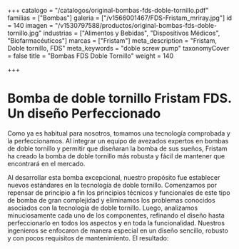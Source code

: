 +++
catalogo = "/catalogos/original-bombas-fds-doble-tornillo.pdf"
familias = ["Bombas"]
galeria = ["/v1566001467/FDS-Fristam_mriray.jpg"]
id = 140
imagen = "/v1530797588/productos/original-bombas-fds-doble-tornillo.jpg"
industrias = ["Alimentos y Bebidas", "Dispositivos Médicos", "Biofarmacéuticos"]
marcas = ["Fristam"]
meta_description = "Fristam, Doble tornillo, FDS"
meta_keywords = "doble screw pump"
taxonomyCover = false
title = "Bombas FDS Doble Tornillo"
weight = 140

+++
# Bomba de doble tornillo Fristam FDS. Un diseño Perfeccionado

Como ya es habitual para nosotros, tomamos una tecnología comprobada y la perfeccionamos. Al integrar un equipo de avezados expertos en bombas de doble tornillo y permitir que diseñaran la bomba de sus sueños, Fristam ha creado la bomba de doble tornillo más robusta y fácil de mantener que encontrará en el mercado.

Al desarrollar esta bomba excepcional, nuestro propósito fue establecer nuevos estándares en la tecnología de doble tornillo. Comenzamos por repensar de principio a fin los principios técnicos y funcionales de este tipo de bomba de gran complejidad y eliminamos los problemas conocidos asociados con la tecnología de doble tornillo. Luego, analizamos minuciosamente cada uno de los componentes, refinando el diseño hasta perfeccionarlo en todos los aspectos y en toda la funcionalidad. Nuestros ingenieros se enfocaron de manera especial en un diseño sencillo, robusto y con pocos requisitos de mantenimiento. El resultado: